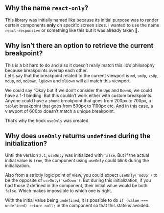 ## Why the name `react-only`?

This library was initially named like because its initial purpose was to render certain components **only** on specific screen sizes. I wanted to use the name `react-responsive` or something like this but it was already taken 🤷.

## Why isn’t there an option to retrieve the current breakpoint?

This is a bit hard to do and also it doesn’t really match this lib’s philosophy because breakpoints overlap each other.\
Let’s say that the breakpoint related to the current viewport is `md`, `smUp`, `xsUp`, `mdUp`, `md`, `mdDown`, `lgDown` and `xlDown` will all match this viewport.

We could say “Okay but if we don’t consider the `Up`s and `Down`s, we could have a 1-1 binding. But this couldn’t work either with custom breakpoints. Anyone could have a `phone` breakpoint that goes from 200px to 700px, a `tablet` breakpoint that goes from 500px to 1100px etc. And in this case, a viewport of 600px doesn’t match a unique breakpoint.

That’s why the hook `useOnly` was created.

## Why does `useOnly` returns `undefined` during the initialization?

Until the version `2.1`, `useOnly` was initialized with `false`. But if the actual initial value is `true`, the component using `useOnly` could blink during the initialization.

Also from a strictly logic point of view, you could expect `useOnly('mdUp')` to be the opposite of `useOnly('smDown')`. But during this initialization, if you had those 2 defined in the component, their initial value would be both `false`. Which makes impossible to which one is right.

With the initial value being `undefined`, it is possible to do `if (value === undefined) return null;` in the component so that this state is avoided.
